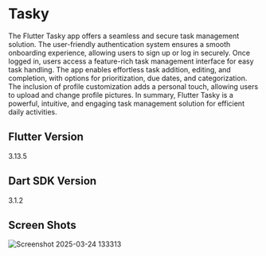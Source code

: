 # Tasky

The Flutter Tasky app offers a seamless and secure task management solution. The user-friendly authentication system ensures a smooth onboarding experience, allowing users to sign up or log in securely. Once logged in, users access a feature-rich task management interface for easy task handling. The app enables effortless task addition, editing, and completion, with options for prioritization, due dates, and categorization. The inclusion of profile customization adds a personal touch, allowing users to upload and change profile pictures. In summary, Flutter Tasky is a powerful, intuitive, and engaging task management solution for efficient daily activities.

## Flutter Version
3.13.5

## Dart SDK Version
3.1.2

## Screen Shots
![Screenshot 2025-03-24 133313](https://github.com/user-attachments/assets/b22c51f4-9644-4a21-a691-a5123fba84f6)
